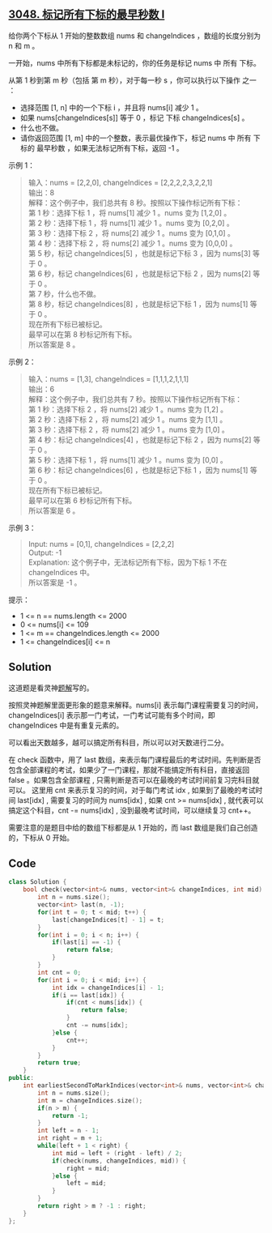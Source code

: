 ## [3048. 标记所有下标的最早秒数 I](https://leetcode.cn/problems/earliest-second-to-mark-indices-i/description/)

给你两个下标从 1 开始的整数数组 nums 和 changeIndices ，数组的长度分别为 n 和 m 。

一开始，nums 中所有下标都是未标记的，你的任务是标记 nums 中 所有 下标。

从第 1 秒到第 m 秒（包括 第 m 秒），对于每一秒 s ，你可以执行以下操作 之一 ：

- 选择范围 [1, n] 中的一个下标 i ，并且将 nums[i] 减少 1 。
- 如果 nums[changeIndices[s]] 等于 0 ，标记 下标 changeIndices[s] 。
- 什么也不做。
- 请你返回范围 [1, m] 中的一个整数，表示最优操作下，标记 nums 中 所有 下标的 最早秒数 ，如果无法标记所有下标，返回 -1 。

 

示例 1：

> 输入：nums = [2,2,0], changeIndices = [2,2,2,2,3,2,2,1]  
> 输出：8  
> 解释：这个例子中，我们总共有 8 秒。按照以下操作标记所有下标：  
> 第 1 秒：选择下标 1 ，将 nums[1] 减少 1 。nums 变为 [1,2,0] 。  
> 第 2 秒：选择下标 1 ，将 nums[1] 减少 1 。nums 变为 [0,2,0] 。  
> 第 3 秒：选择下标 2 ，将 nums[2] 减少 1 。nums 变为 [0,1,0] 。  
> 第 4 秒：选择下标 2 ，将 nums[2] 减少 1 。nums 变为 [0,0,0] 。  
> 第 5 秒，标​​​​​记 changeIndices[5] ，也就是标记下标 3 ，因为 nums[3] 等于 0 。  
> 第 6 秒，标​​​​​记 changeIndices[6] ，也就是标记下标 2 ，因为 nums[2] 等于 0 。  
> 第 7 秒，什么也不做。  
> 第 8 秒，标记 changeIndices[8] ，也就是标记下标 1 ，因为 nums[1] 等于 0 。  
> 现在所有下标已被标记。  
> 最早可以在第 8 秒标记所有下标。  
> 所以答案是 8 。  

示例 2：

> 输入：nums = [1,3], changeIndices = [1,1,1,2,1,1,1]  
> 输出：6  
> 解释：这个例子中，我们总共有 7 秒。按照以下操作标记所有下标：  
> 第 1 秒：选择下标 2 ，将 nums[2] 减少 1 。nums 变为 [1,2] 。  
> 第 2 秒：选择下标 2 ，将 nums[2] 减少 1 。nums 变为 [1,1] 。  
> 第 3 秒：选择下标 2 ，将 nums[2] 减少 1 。nums 变为 [1,0] 。  
> 第 4 秒：标​​​​​记 changeIndices[4] ，也就是标记下标 2 ，因为 nums[2] 等于 0 。  
> 第 5 秒：选择下标 1 ，将 nums[1] 减少 1 。nums 变为 [0,0] 。  
> 第 6 秒：标​​​​​记 changeIndices[6] ，也就是标记下标 1 ，因为 nums[1] 等于 0 。  
> 现在所有下标已被标记。  
> 最早可以在第 6 秒标记所有下标。  
> 所以答案是 6 。   

示例 3：

> Input: nums = [0,1], changeIndices = [2,2,2]  
> Output: -1  
> Explanation: 这个例子中，无法标记所有下标，因为下标 1 不在 changeIndices 中。  
> 所以答案是 -1 。  
 

提示：

- 1 <= n == nums.length <= 2000
- 0 <= nums[i] <= 109
- 1 <= m == changeIndices.length <= 2000
- 1 <= changeIndices[i] <= n

## Solution

这道题是看灵神[题解](https://leetcode.cn/problems/earliest-second-to-mark-indices-i/solutions/2653101/er-fen-da-an-pythonjavacgo-by-endlessche-or61)写的。

按照灵神题解里面更形象的题意来解释。nums[i] 表示每门课程需要复习的时间，changeIndices[i] 表示那一门考试，一门考试可能有多个时间，即 changeIndices 中是有重复元素的。

可以看出天数越多，越可以搞定所有科目，所以可以对天数进行二分。

在 check 函数中，用了 last 数组，来表示每门课程最后的考试时间。先判断是否包含全部课程的考试，如果少了一门课程，那就不能搞定所有科目，直接返回 false 。如果包含全部课程 , 只需判断是否可以在最晚的考试时间前复习完科目就可以。
这里用 cnt 来表示复习的时间，对于每门考试 idx , 如果到了最晚的考试时间 last[idx] , 需要复习的时间为 nums[idx] , 如果 cnt >= nums[idx] , 就代表可以搞定这个科目，cnt -= nums[idx] , 没到最晚考试时间，可以继续复习 cnt++。

需要注意的是题目中给的数组下标都是从 1 开始的，而 last 数组是我们自己创造的，下标从 0 开始。

## Code

```cpp
class Solution {
    bool check(vector<int>& nums, vector<int>& changeIndices, int mid) {
        int n = nums.size();
        vector<int> last(n, -1);
        for(int t = 0; t < mid; t++) {
            last[changeIndices[t] - 1] = t;
        }
        for(int i = 0; i < n; i++) {
            if(last[i] == -1) {
                return false;
            }
        }
        int cnt = 0;
        for(int i = 0; i < mid; i++) {
            int idx = changeIndices[i] - 1;
            if(i == last[idx]) {
                if(cnt < nums[idx]) {
                    return false;
                }
                cnt -= nums[idx];
            }else {
                cnt++;
            }
        }
        return true;
    }
public:
    int earliestSecondToMarkIndices(vector<int>& nums, vector<int>& changeIndices) {
        int n = nums.size();
        int m = changeIndices.size();
        if(n > m) {
            return -1;
        }
        int left = n - 1;
        int right = m + 1;
        while(left + 1 < right) {
            int mid = left + (right - left) / 2;
            if(check(nums, changeIndices, mid)) {
                right = mid;
            }else {
                left = mid;
            }
        }
        return right > m ? -1 : right;
    }
};
```
